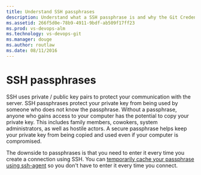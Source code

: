 ```yaml
---
title: Understand SSH passphrases
description: Understand what a SSH passphrase is and why the Git Credential Manager for Windows needs it.
ms.assetid: 266f5d0e-78b9-4911-9bdf-ab509f17ff23
ms.prod: vs-devops-alm
ms.technology: vs-devops-git 
ms.manager: douge
ms.author: routlaw
ms.date: 08/11/2016
---
```


# SSH passphrases

SSH uses private / public key pairs to protect your communication with the server. 
SSH passphrases protect your private key from being used by someone who does not know the passphrase. 
Without a passphrase, anyone who gains access to your computer has the potential to copy your private key. This includes family members, cowokers, system administrators, as well as hostile actors. 
A secure passphrase helps keep your private key from being copied and used even if your computer is compromised.

The downside to passphrases is that you need to enter it every time you create a connection using SSH.
You can [temporarily cache your passphrase using ssh-agent](use-ssh-keys-to-authenticate.md#questions-and-troubleshooting) so you don't have to enter it every time you connect.

